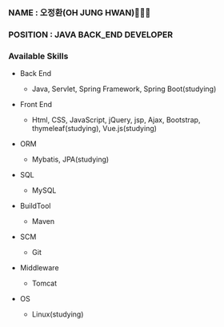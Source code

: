 ### NAME : 오정환(OH JUNG HWAN)🧑🏻‍💻
### POSITION : JAVA BACK_END DEVELOPER

### Available Skills
  - Back End
    - Java, Servlet, Spring Framework, Spring Boot(studying)
  
  - Front End
    - Html, CSS, JavaScript, jQuery, jsp, Ajax, Bootstrap, thymeleaf(studying), Vue.js(studying)

  - ORM
    - Mybatis, JPA(studying)

  - SQL
    - MySQL

  - BuildTool
    - Maven

  - SCM
    - Git

  - Middleware
    - Tomcat

  - OS
    - Linux(studying)
